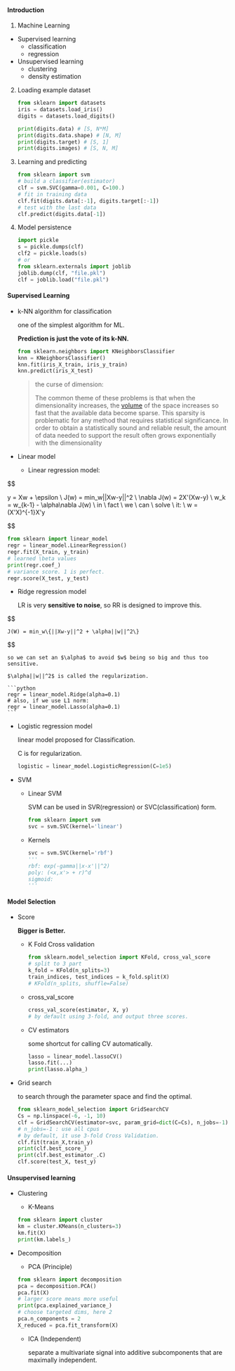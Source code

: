 #### Introduction

1. Machine Learning

* Supervised learning
  * classification
  * regression
* Unsupervised learning
  * clustering
  * density estimation

2. Loading example dataset

   ```python
   from sklearn import datasets
   iris = datasets.load_iris()
   digits = datasets.load_digits()
   
   print(digits.data) # [S, N*M]
   print(digits.data.shape) # [N, M]
   print(digits.target) # [S, 1]
   print(digits.images) # [S, N, M]
   
   ```

3. Learning and predicting

   ```python
   from sklearn import svm
   # build a classifier(estimator)
   clf = svm.SVC(gamma=0.001, C=100.)
   # fit in training data
   clf.fit(digits.data[:-1], digits.target[:-1])
   # test with the last data
   clf.predict(digits.data[-1])
   ```


4. Model persistence

   ```python
   import pickle
   s = pickle.dumps(clf)
   clf2 = pickle.loads(s)
   # or
   from sklearn.externals import joblib
   joblib.dump(clf, "file.pkl")
   clf = joblib.load("file.pkl")
   ```

#### Supervised Learning

* k-NN algorithm for classification

  one of the simplest algorithm for ML. 

  **Prediction is just the vote of its k-NN.**

  ```python
  from sklearn.neighbors import KNeighborsClassifier
  knn = KNeighborsClassifier()
  knn.fit(iris_X_train, iris_y_train)
  knn.predict(iris_X_test)
  ```

  > the curse of dimension:
  >
  > The common theme of these problems is that when the dimensionality increases, the [volume](https://en.wikipedia.org/wiki/Volume) of the space increases so fast that the available data become sparse. This sparsity is problematic for any method that requires statistical significance. In order to obtain a statistically sound and reliable result, the amount of data needed to support the result often grows exponentially with the dimensionality

* Linear model

  * Linear regression model:

  
$$

  y = Xw + \epsilon \\
  J(w) = min_w||Xw-y||^2 \\
  \nabla J(w) = 2X'(Xw-y) \\
  w_k = w_{k-1} - \alpha\nabla J(w) \\
  in \ fact \ we \ can \ solve \ it: \\
  w = (X'X)^{-1}X'y
  
$$


  ```python
  from sklearn import linear_model
  regr = linear_model.LinearRegression()
  regr.fit(X_train, y_train)
  # learned \beta values
  print(regr.coef_)
  # variance score. 1 is perfect.
  regr.score(X_test, y_test)
  ```

  * Ridge regression model

    LR is very **sensitive to noise**, so RR is designed to improve this.
    
$$

    J(W) = min_w\{||Xw-y||^2 + \alpha||w||^2\}
    
$$

    so we can set an $\alpha$ to avoid $w$ being so big and thus too sensitive.

    $\alpha||w||^2$ is called the regularization.

    ```python
    regr = linear_model.Ridge(alpha=0.1)
    # also, if we use L1 norm:
    regr = linear_model.Lasso(alpha=0.1)
    ```

  * Logistic regression model

    linear model proposed for Classification.

    C is for regularization.

    ```python
    logistic = linear_model.LogisticRegression(C=1e5)
    ```

* SVM 

  * Linear SVM

    SVM can be used in SVR(regression) or SVC(classification) form.

    ```python
    from sklearn import svm
    svc = svm.SVC(kernel='linear')
    ```

  * Kernels

    ```python
    svc = svm.SVC(kernel='rbf')
    '''
    rbf: exp(-gamma||x-x'||^2)
    poly: (<x,x'> + r)^d
    sigmoid:
    '''
    ```


#### Model Selection

* Score

  **Bigger is Better.**

  * K Fold Cross validation

    ```python
    from sklearn.model_selection import KFold, cross_val_score
    # split to 3 part
    k_fold = KFold(n_splits=3)
    train_indices, test_indices = k_fold.split(X)
    # KFold(n_splits, shuffle=False)
    ```

  * cross_val_score

    ```python
    cross_val_score(estimator, X, y)
    # by default using 3-fold, and output three scores.
    ```

  * CV estimators

    some shortcut for calling CV automatically.

    ```python
    lasso = linear_model.lassoCV()
    lasso.fit(...)
    print(lasso.alpha_)
    ```

* Grid search

  to search through the parameter space and find the optimal.

  ```python
  from sklearn_model_selection import GridSearchCV
  Cs = np.linspace(-6, -1, 10)
  clf = GridSearchCV(estimator=svc, param_grid=dict(C=Cs), n_jobs=-1) 
  # n_jobs=-1 : use all cpus
  # by default, it use 3-fold Cross Validation.
  clf.fit(train_X,train_y)
  print(clf.best_score_)
  print(clf.best_estimator_.C)
  clf.score(test_X, test_y)
  ```


#### Unsupervised learning

* Clustering

  * K-Means

  ```python
  from sklearn import cluster
  km = cluster.KMeans(n_clusters=3)
  km.fit(X)
  print(km.labels_)
  ```

* Decomposition

  * PCA (Principle)

  ```python
  from sklearn import decomposition
  pca = decomposition.PCA()
  pca.fit(X)
  # larger score means more useful
  print(pca.explained_variance_)
  # choose targeted dims, here 2
  pca.n_components = 2
  X_reduced = pca.fit_transform(X)
  
  
  ```

  * ICA (Independent)

    separate a multivariate signal into additive subcomponents that are maximally independent.



